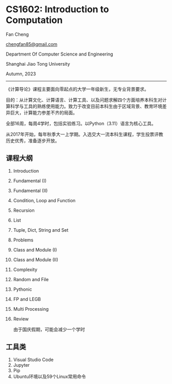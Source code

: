 # CS1602: Introduction to Computation
Fan Cheng

chengfan85@gmail.com

Department Of Computer Science and Engineering

Shanghai Jiao Tong University

Autumn, 2023

---

《计算导论》课程主要面向零起点的大学一年级新生，无专业背景要求。

目的：从计算文化、计算语言、计算工具、以及问题求解四个方面培养本科生对计算科学与工具的熟练使用能力。致力于改变目前本科生由于区域背景、教育环境差异巨大，计算能力参差不齐的局面。

全部16周，每周4学时，包括实验练习。以Python（3.11）语言为核心工具。

从2017年开始，每年秋季大一上学期。入选交大一流本科生课程，学生投票评教历史优秀，准备逐步开放。

## 课程大纲 

1. Introduction
2. Fundamental (I)
3. Fundamental (II)
4. Condition, Loop and Function
5. Recursion
6. List
7. Tuple, Dict, String and Set
8. Problems
9. Class and Module (I)
10. Class and Module (II)

11. Complexity

12. Random and File

13. Pythonic

14. FP and LEGB

15. Multi Processing

16. Review

    由于国庆假期，可能会减少一个学时

## 工具类

1. Visual Studio Code
2. Jupyter
3.  Pip
4.  Ubuntu环境以及59个Linux常用命令
